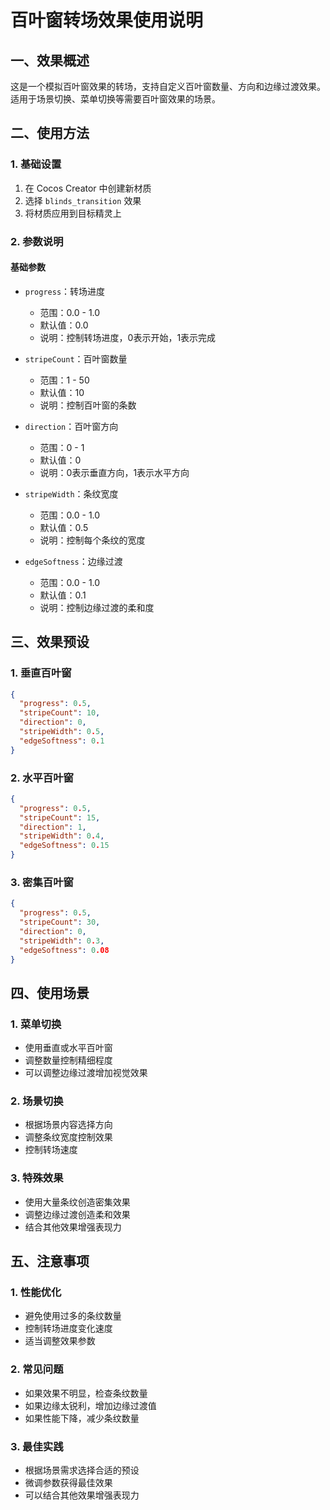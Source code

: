 # 百叶窗转场效果使用说明

## 一、效果概述

这是一个模拟百叶窗效果的转场，支持自定义百叶窗数量、方向和边缘过渡效果。适用于场景切换、菜单切换等需要百叶窗效果的场景。

## 二、使用方法

### 1. 基础设置
1. 在 Cocos Creator 中创建新材质
2. 选择 `blinds_transition` 效果
3. 将材质应用到目标精灵上

### 2. 参数说明

#### 基础参数
- `progress`：转场进度
  - 范围：0.0 - 1.0
  - 默认值：0.0
  - 说明：控制转场进度，0表示开始，1表示完成

- `stripeCount`：百叶窗数量
  - 范围：1 - 50
  - 默认值：10
  - 说明：控制百叶窗的条数

- `direction`：百叶窗方向
  - 范围：0 - 1
  - 默认值：0
  - 说明：0表示垂直方向，1表示水平方向

- `stripeWidth`：条纹宽度
  - 范围：0.0 - 1.0
  - 默认值：0.5
  - 说明：控制每个条纹的宽度

- `edgeSoftness`：边缘过渡
  - 范围：0.0 - 1.0
  - 默认值：0.1
  - 说明：控制边缘过渡的柔和度

## 三、效果预设

### 1. 垂直百叶窗
```json
{
  "progress": 0.5,
  "stripeCount": 10,
  "direction": 0,
  "stripeWidth": 0.5,
  "edgeSoftness": 0.1
}
```

### 2. 水平百叶窗
```json
{
  "progress": 0.5,
  "stripeCount": 15,
  "direction": 1,
  "stripeWidth": 0.4,
  "edgeSoftness": 0.15
}
```

### 3. 密集百叶窗
```json
{
  "progress": 0.5,
  "stripeCount": 30,
  "direction": 0,
  "stripeWidth": 0.3,
  "edgeSoftness": 0.08
}
```

## 四、使用场景

### 1. 菜单切换
- 使用垂直或水平百叶窗
- 调整数量控制精细程度
- 可以调整边缘过渡增加视觉效果

### 2. 场景切换
- 根据场景内容选择方向
- 调整条纹宽度控制效果
- 控制转场速度

### 3. 特殊效果
- 使用大量条纹创造密集效果
- 调整边缘过渡创造柔和效果
- 结合其他效果增强表现力

## 五、注意事项

### 1. 性能优化
- 避免使用过多的条纹数量
- 控制转场进度变化速度
- 适当调整效果参数

### 2. 常见问题
- 如果效果不明显，检查条纹数量
- 如果边缘太锐利，增加边缘过渡值
- 如果性能下降，减少条纹数量

### 3. 最佳实践
- 根据场景需求选择合适的预设
- 微调参数获得最佳效果
- 可以结合其他效果增强表现力 